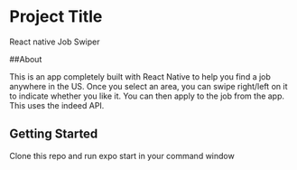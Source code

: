 # Project Title

React native Job Swiper

##About

This is an app completely built with React Native to help you find a job anywhere in the US. Once you select an area, you can swipe right/left on it to indicate whether you like it. You can then apply to the job from the app. This uses the indeed API.

## Getting Started

Clone this repo and run expo start in your command window


